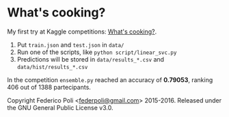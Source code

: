 What's cooking?
===============

My first try at Kaggle competitions: [What's cooking?](https://www.kaggle.com/c/whats-cooking).

 1. Put `train.json` and `test.json` in `data/`
 2. Run one of the scripts, like `python script/linear_svc.py`
 3. Predictions will be stored in `data/results_*.csv` and `data/hist/results_*.csv`

In the competition `ensemble.py` reached an accuracy of **0.79053**, ranking 406 out of 1388 partecipants.

Copyright Federico Poli <<federpoli@gmail.com>> 2015-2016. Released under the GNU General Public License v3.0.
